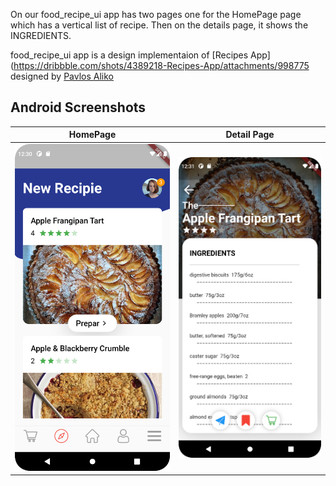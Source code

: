 On our food_recipe_ui app has two pages one for the HomePage page which has a vertical list of recipe. Then on the details page, it shows the INGREDIENTS.

food_recipe_ui app is a design implementaion of [Recipes App](https://dribbble.com/shots/4389218-Recipes-App/attachments/998775 designed by [Pavlos Aliko](https://dribbble.com/pavlosaliko)


## Android Screenshots

  HomePage                 |   Detail Page        |
:-------------------------:|:--------------------:|
![](https://github.com/mouhamedjabri/food_recipe_ui/blob/4970001b342d654eca4266e8c5a9fdb1265303ca/assets/screen_shot/Screenshot_20220926_123049.png)|![](https://github.com/mouhamedjabri/food_recipe_ui/blob/4970001b342d654eca4266e8c5a9fdb1265303ca/assets/screen_shot/Screenshot_20220926_123123.png)|
